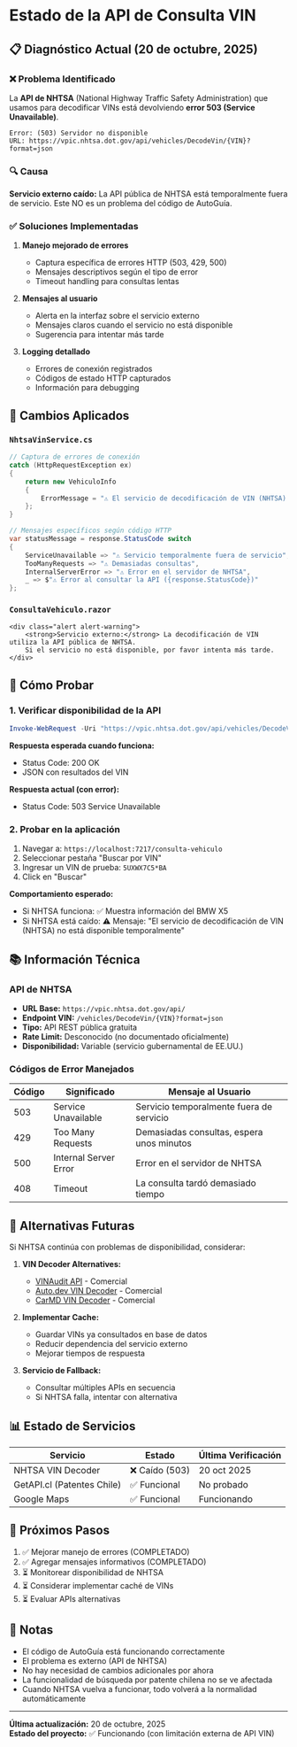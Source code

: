 # Estado de la API de Consulta VIN

## 📋 Diagnóstico Actual (20 de octubre, 2025)

### ❌ Problema Identificado

La **API de NHTSA** (National Highway Traffic Safety Administration) que usamos para decodificar VINs está devolviendo **error 503 (Service Unavailable)**.

```
Error: (503) Servidor no disponible
URL: https://vpic.nhtsa.dot.gov/api/vehicles/DecodeVin/{VIN}?format=json
```

### 🔍 Causa

**Servicio externo caído:** La API pública de NHTSA está temporalmente fuera de servicio. Este NO es un problema del código de AutoGuía.

### ✅ Soluciones Implementadas

1. **Manejo mejorado de errores**
   - Captura específica de errores HTTP (503, 429, 500)
   - Mensajes descriptivos según el tipo de error
   - Timeout handling para consultas lentas

2. **Mensajes al usuario**
   - Alerta en la interfaz sobre el servicio externo
   - Mensajes claros cuando el servicio no está disponible
   - Sugerencia para intentar más tarde

3. **Logging detallado**
   - Errores de conexión registrados
   - Códigos de estado HTTP capturados
   - Información para debugging

## 🔧 Cambios Aplicados

### `NhtsaVinService.cs`
```csharp
// Captura de errores de conexión
catch (HttpRequestException ex)
{
    return new VehiculoInfo 
    { 
        ErrorMessage = "⚠️ El servicio de decodificación de VIN (NHTSA) no está disponible temporalmente."
    };
}

// Mensajes específicos según código HTTP
var statusMessage = response.StatusCode switch
{
    ServiceUnavailable => "⚠️ Servicio temporalmente fuera de servicio",
    TooManyRequests => "⚠️ Demasiadas consultas",
    InternalServerError => "⚠️ Error en el servidor de NHTSA",
    _ => $"⚠️ Error al consultar la API ({response.StatusCode})"
};
```

### `ConsultaVehiculo.razor`
```razor
<div class="alert alert-warning">
    <strong>Servicio externo:</strong> La decodificación de VIN utiliza la API pública de NHTSA.
    Si el servicio no está disponible, por favor intenta más tarde.
</div>
```

## 🧪 Cómo Probar

### 1. Verificar disponibilidad de la API
```powershell
Invoke-WebRequest -Uri "https://vpic.nhtsa.dot.gov/api/vehicles/DecodeVin/5UXWX7C5*BA?format=json"
```

**Respuesta esperada cuando funciona:**
- Status Code: 200 OK
- JSON con resultados del VIN

**Respuesta actual (con error):**
- Status Code: 503 Service Unavailable

### 2. Probar en la aplicación
1. Navegar a: `https://localhost:7217/consulta-vehiculo`
2. Seleccionar pestaña "Buscar por VIN"
3. Ingresar un VIN de prueba: `5UXWX7C5*BA`
4. Click en "Buscar"

**Comportamiento esperado:**
- Si NHTSA funciona: ✅ Muestra información del BMW X5
- Si NHTSA está caído: ⚠️ Mensaje: "El servicio de decodificación de VIN (NHTSA) no está disponible temporalmente"

## 📚 Información Técnica

### API de NHTSA
- **URL Base:** `https://vpic.nhtsa.dot.gov/api/`
- **Endpoint VIN:** `/vehicles/DecodeVin/{VIN}?format=json`
- **Tipo:** API REST pública gratuita
- **Rate Limit:** Desconocido (no documentado oficialmente)
- **Disponibilidad:** Variable (servicio gubernamental de EE.UU.)

### Códigos de Error Manejados
| Código | Significado | Mensaje al Usuario |
|--------|-------------|-------------------|
| 503 | Service Unavailable | Servicio temporalmente fuera de servicio |
| 429 | Too Many Requests | Demasiadas consultas, espera unos minutos |
| 500 | Internal Server Error | Error en el servidor de NHTSA |
| 408 | Timeout | La consulta tardó demasiado tiempo |

## 🔄 Alternativas Futuras

Si NHTSA continúa con problemas de disponibilidad, considerar:

1. **VIN Decoder Alternatives:**
   - [VINAudit API](https://www.vinaudit.com/api) - Comercial
   - [Auto.dev VIN Decoder](https://auto.dev/) - Comercial
   - [CarMD VIN Decoder](https://www.carmd.com/) - Comercial

2. **Implementar Cache:**
   - Guardar VINs ya consultados en base de datos
   - Reducir dependencia del servicio externo
   - Mejorar tiempos de respuesta

3. **Servicio de Fallback:**
   - Consultar múltiples APIs en secuencia
   - Si NHTSA falla, intentar con alternativa

## 📊 Estado de Servicios

| Servicio | Estado | Última Verificación |
|----------|--------|-------------------|
| NHTSA VIN Decoder | ❌ Caído (503) | 20 oct 2025 |
| GetAPI.cl (Patentes Chile) | ✅ Funcional | No probado |
| Google Maps | ✅ Funcional | Funcionando |

## 🎯 Próximos Pasos

1. ✅ Mejorar manejo de errores (COMPLETADO)
2. ✅ Agregar mensajes informativos (COMPLETADO)
3. ⏳ Monitorear disponibilidad de NHTSA
4. ⏳ Considerar implementar caché de VINs
5. ⏳ Evaluar APIs alternativas

## 📝 Notas

- El código de AutoGuía está funcionando correctamente
- El problema es externo (API de NHTSA)
- No hay necesidad de cambios adicionales por ahora
- La funcionalidad de búsqueda por patente chilena no se ve afectada
- Cuando NHTSA vuelva a funcionar, todo volverá a la normalidad automáticamente

---

**Última actualización:** 20 de octubre, 2025  
**Estado del proyecto:** ✅ Funcionando (con limitación externa de API VIN)
